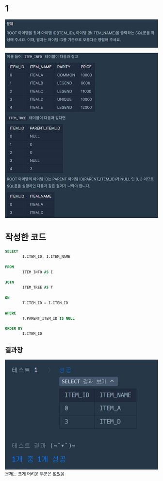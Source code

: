 # 1

![문제](/SQL/img/20241008_125103.png)

![테이블](/SQL/img/20241008_125131.png)

# 작성한 코드
```sql
SELECT 
        I.ITEM_ID, I.ITEM_NAME

FROM 
        ITEM_INFO AS I

JOIN 
        ITEM_TREE AS T 

ON
        T.ITEM_ID = I.ITEM_ID

WHERE 
        T.PARENT_ITEM_ID IS NULL

ORDER BY
        I.ITEM_ID
```

## 결과창
![스크린샷](/SQL/img/20241008_125504.png)\
문제는 크게 어려운 부분은 없었음
